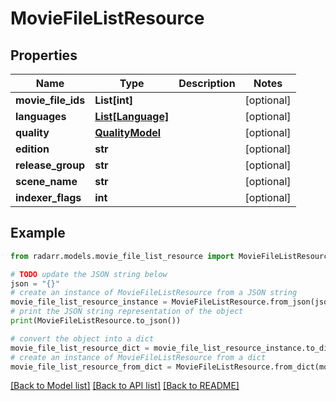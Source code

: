 # MovieFileListResource


## Properties

Name | Type | Description | Notes
------------ | ------------- | ------------- | -------------
**movie_file_ids** | **List[int]** |  | [optional] 
**languages** | [**List[Language]**](Language.md) |  | [optional] 
**quality** | [**QualityModel**](QualityModel.md) |  | [optional] 
**edition** | **str** |  | [optional] 
**release_group** | **str** |  | [optional] 
**scene_name** | **str** |  | [optional] 
**indexer_flags** | **int** |  | [optional] 

## Example

```python
from radarr.models.movie_file_list_resource import MovieFileListResource

# TODO update the JSON string below
json = "{}"
# create an instance of MovieFileListResource from a JSON string
movie_file_list_resource_instance = MovieFileListResource.from_json(json)
# print the JSON string representation of the object
print(MovieFileListResource.to_json())

# convert the object into a dict
movie_file_list_resource_dict = movie_file_list_resource_instance.to_dict()
# create an instance of MovieFileListResource from a dict
movie_file_list_resource_from_dict = MovieFileListResource.from_dict(movie_file_list_resource_dict)
```
[[Back to Model list]](../README.md#documentation-for-models) [[Back to API list]](../README.md#documentation-for-api-endpoints) [[Back to README]](../README.md)


